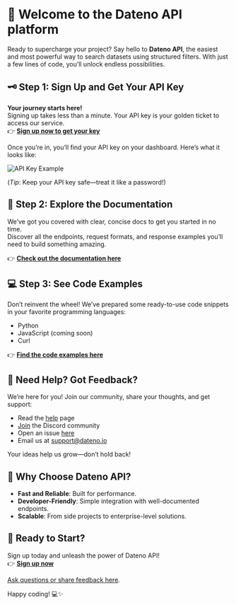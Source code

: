 # 🚀 Welcome to the Dateno API platform

Ready to supercharge your project? Say hello to **Dateno API**, the easiest and most powerful way to search datasets using structured filters. With just a few lines of code, you’ll unlock endless possibilities.

## 🗝️ Step 1: Sign Up and Get Your API Key  

**Your journey starts here!**  
Signing up takes less than a minute. Your API key is your golden ticket to access our service.  
👉 **[Sign up now to get your key](https://my.dateno.io/)**  

Once you’re in, you’ll find your API key on your dashboard. Here’s what it looks like:  

![API Key Example](https://github.com/user-attachments/assets/98d904e6-a4af-4ca0-bff4-e78453844cf5)

(*Tip*: Keep your API key safe—treat it like a password!)  

## 📖 Step 2: Explore the Documentation  

We’ve got you covered with clear, concise docs to get you started in no time.  
Discover all the endpoints, request formats, and response examples you’ll need to build something amazing.  

👉 **[Check out the documentation here](https://api.dateno.io/)**  

## 💻 Step 3: See Code Examples  

Don’t reinvent the wheel! We’ve prepared some ready-to-use code snippets in your favorite programming languages:  

- Python
- JavaScript (coming soon)
- Curl 

👉 **[Find the code examples here](https://github.com/datenoio/datenocmd)**  

## 🤝 Need Help? Got Feedback?  

We’re here for you! Join our community, share your thoughts, and get support:  

- Read the [help](https://dateno.io/help/) page
- [Join](https://discord.com/invite/tydNfp5EY8) the Discord community
- Open an issue [here](https://github.com/datenoio/dateno-public/issues)
- Email us at [support@dateno.io](mailto:support@dateno.io)

Your ideas help us grow—don’t hold back!

## 🌟 Why Choose Dateno API?  

- **Fast and Reliable**: Built for performance.  
- **Developer-Friendly**: Simple integration with well-documented endpoints.  
- **Scalable**: From side projects to enterprise-level solutions.  

## 🚀 Ready to Start?  

Sign up today and unleash the power of Dateno API!  
👉 **[Sign up now](https://my.dateno.io/)**  

[Ask questions or share feedback here](https://my.dateno.io/feedback).

Happy coding! 💻✨  
